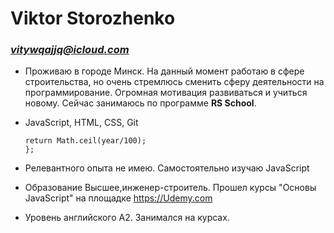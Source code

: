 # Viktor Storozhenko
### *vitywqajjq@icloud.com*

* Проживаю в городе Минск. На данный момент работаю в сфере строительства, но очень стремлюсь сменить сферу деятельности на программирование.
Огромная мотивация развиваться и учиться новому. Сейчас занимаюсь по программе __RS School__.

* JavaScript, HTML, CSS, Git

    ``` function century(year) {
  return Math.ceil(year/100);
  }; 
    ```
* Релевантного опыта не имею. Самостоятельно изучаю JavaScript
* Образование Высшее,инженер-строитель. Прошел курсы "Основы JavaScript" на площадке https://Udemy.com
* Уровень английского A2. Занимался на курсах.